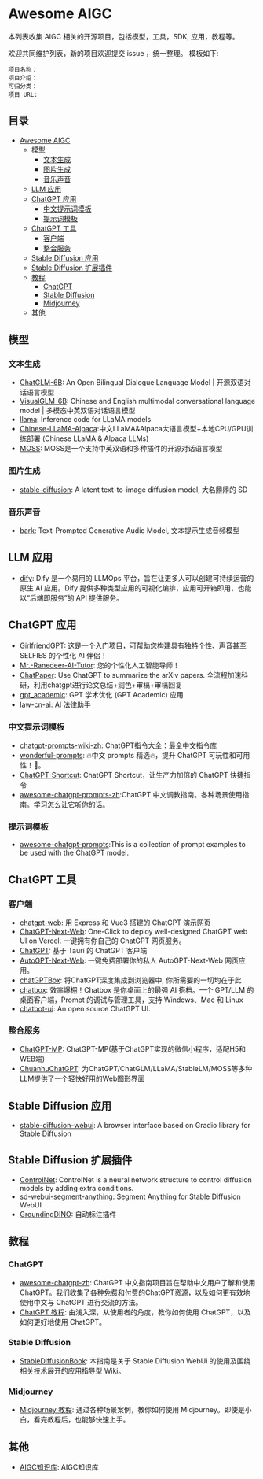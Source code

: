 # Awesome AIGC

本列表收集 AIGC 相关的开源项目，包括模型，工具，SDK, 应用，教程等。

欢迎共同维护列表，新的项目欢迎提交 issue ，统一整理。 模板如下:
```
项目名称：
项目介绍：
可归分类：
项目 URL:
``` 


## 目录

- [Awesome AIGC](#awesome-aigc)
    - [模型](#%E6%A8%A1%E5%9E%8B)
        - [文本生成](#%E6%96%87%E6%9C%AC%E7%94%9F%E6%88%90)
        - [图片生成](#%E5%9B%BE%E7%89%87%E7%94%9F%E6%88%90)
        - [音乐声音](#%E9%9F%B3%E4%B9%90%E5%A3%B0%E9%9F%B3)
    - [LLM 应用](#llm-%E5%BA%94%E7%94%A8)
    - [ChatGPT 应用](#chatgpt-%E5%BA%94%E7%94%A8)
        - [中文提示词模板](#%E4%B8%AD%E6%96%87%E6%8F%90%E7%A4%BA%E8%AF%8D%E6%A8%A1%E6%9D%BF)
        - [提示词模板](#%E6%8F%90%E7%A4%BA%E8%AF%8D%E6%A8%A1%E6%9D%BF)
    - [ChatGPT 工具](#chatgpt-%E5%B7%A5%E5%85%B7)
        - [客户端](#%E5%AE%A2%E6%88%B7%E7%AB%AF)
        - [整合服务](#%E6%95%B4%E5%90%88%E6%9C%8D%E5%8A%A1)
    - [Stable Diffusion 应用](#stable-diffusion-%E5%BA%94%E7%94%A8)
    - [Stable Diffusion 扩展插件](#stable-diffusion-%E6%89%A9%E5%B1%95%E6%8F%92%E4%BB%B6)
    - [教程](#%E6%95%99%E7%A8%8B)
        - [ChatGPT](#chatgpt)
        - [Stable Diffusion](#stable-diffusion)
        - [Midjourney](#midjourney)
    - [其他](#%E5%85%B6%E4%BB%96)

## 模型
### 文本生成
- [ChatGLM-6B](https://github.com/THUDM/ChatGLM-6B): An Open Bilingual Dialogue Language Model | 开源双语对话语言模型
- [VisualGLM-6B](https://github.com/THUDM/VisualGLM-6B): Chinese and English multimodal conversational language model | 多模态中英双语对话语言模型
- [llama](https://github.com/facebookresearch/llama): Inference code for LLaMA models
- [Chinese-LLaMA-Alpaca](https://github.com/ymcui/Chinese-LLaMA-Alpaca):中文LLaMA&Alpaca大语言模型+本地CPU/GPU训练部署 (Chinese LLaMA & Alpaca LLMs)
- [MOSS](https://github.com/OpenLMLab/MOSS): MOSS是一个支持中英双语和多种插件的开源对话语言模型

### 图片生成
- [stable-diffusion](https://github.com/CompVis/stable-diffusion): A latent text-to-image diffusion model, 大名鼎鼎的 SD

### 音乐声音
- [bark](https://github.com/suno-ai/bark): Text-Prompted Generative Audio Model, 文本提示生成音频模型

## LLM 应用
- [dify](https://github.com/langgenius/dify): Dify 是一个易用的 LLMOps 平台，旨在让更多人可以创建可持续运营的原生 AI 应用。Dify 提供多种类型应用的可视化编排，应用可开箱即用，也能以“后端即服务”的 API 提供服务。

## ChatGPT 应用
- [GirlfriendGPT](https://github.com/EniasCailliau/GirlfriendGPT): 这是一个入门项目，可帮助您构建具有独特个性、声音甚至 SELFIES 的个性化 AI 伴侣！
- [Mr.-Ranedeer-AI-Tutor](https://github.com/JushBJJ/Mr.-Ranedeer-AI-Tutor): 您的个性化人工智能导师！
- [ChatPaper](https://github.com/kaixindelele/ChatPaper): Use ChatGPT to summarize the arXiv papers. 全流程加速科研，利用chatgpt进行论文总结+润色+审稿+审稿回复
- [gpt_academic](https://github.com/binary-husky/gpt_academic): GPT 学术优化 (GPT Academic) 应用
- [law-cn-ai](https://github.com/lvwzhen/law-cn-ai): AI 法律助手

### 中文提示词模板
- [chatgpt-prompts-wiki-zh](https://github.com/AIzhibei/chatgpt-prompts-wiki-zh): ChatGPT指令大全：最全中文指令库
- [wonderful-prompts](https://github.com/yzfly/wonderful-prompts): 🔥中文 prompts 精选🔥，提升 ChatGPT 可玩性和可用性！🚀。
- [ChatGPT-Shortcut](https://github.com/rockbenben/ChatGPT-Shortcut): ChatGPT Shortcut，让生产力加倍的 ChatGPT 快捷指令
- [awesome-chatgpt-prompts-zh](https://github.com/PlexPt/awesome-chatgpt-prompts-zh):ChatGPT 中文调教指南。各种场景使用指南。学习怎么让它听你的话。



### 提示词模板
- [awesome-chatgpt-prompts](https://github.com/f/awesome-chatgpt-prompts):This is a collection of prompt examples to be used with the ChatGPT model.
## ChatGPT 工具

### 客户端
- [chatgpt-web](https://github.com/Chanzhaoyu/chatgpt-web): 用 Express 和 Vue3 搭建的 ChatGPT 演示网页
- [ChatGPT-Next-Web](https://github.com/Yidadaa/ChatGPT-Next-Web): One-Click to deploy well-designed ChatGPT web UI on Vercel. 一键拥有你自己的 ChatGPT 网页服务。
- [ChatGPT](https://github.com/lencx/ChatGPT): 基于 Tauri 的 ChatGPT 客户端
- [AutoGPT-Next-Web](https://github.com/ConnectAI-E/AutoGPT-Next-Web): 一键免费部署你的私人 AutoGPT-Next-Web 网页应用。
- [chatGPTBox](https://github.com/josStorer/chatGPTBox): 将ChatGPT深度集成到浏览器中, 你所需要的一切均在于此
- [chatbox](https://github.com/Bin-Huang/chatbox): 效率爆棚！Chatbox 是你桌面上的最强 AI 搭档。一个 GPT/LLM 的桌面客户端，Prompt 的调试与管理工具，支持 Windows、Mac 和 Linux
- [chatbot-ui](https://github.com/mckaywrigley/chatbot-ui): An open source ChatGPT UI.

### 整合服务
- [ChatGPT-MP](https://github.com/oldinaction/ChatGPT-MP): ChatGPT-MP(基于ChatGPT实现的微信小程序，适配H5和WEB端)
- [ChuanhuChatGPT](https://github.com/GaiZhenbiao/ChuanhuChatGPT): 为ChatGPT/ChatGLM/LLaMA/StableLM/MOSS等多种LLM提供了一个轻快好用的Web图形界面


## Stable Diffusion 应用
- [stable-diffusion-webui](https://github.com/AUTOMATIC1111/stable-diffusion-webui):  A browser interface based on Gradio library for Stable Diffusion
## Stable Diffusion 扩展插件
- [ControlNet](https://github.com/lllyasviel/ControlNet): ControlNet is a neural network structure to control diffusion models by adding extra conditions.
- [sd-webui-segment-anything](https://github.com/continue-revolution/sd-webui-segment-anything): Segment Anything for Stable Diffusion WebUI
- [GroundingDINO](https://github.com/IDEA-Research/GroundingDINO): 自动标注插件


## 教程

### ChatGPT
- [awesome-chatgpt-zh](https://github.com/yzfly/awesome-chatgpt-zh): ChatGPT 中文指南项目旨在帮助中文用户了解和使用ChatGPT。我们收集了各种免费和付费的ChatGPT资源，以及如何更有效地使用中文与 ChatGPT 进行交流的方法。
- [ChatGPT 教程](https://learningprompt.wiki/docs/chatgpt-learning-path): 由浅入深，从使用者的角度，教你如何使用 ChatGPT，以及如何更好地使用 ChatGPT。

### Stable Diffusion
- [StableDiffusionBook](https://github.com/sudoskys/StableDiffusionBook): 本指南是关于 Stable Diffusion WebUi 的使用及围绕相关技术展开的应用指导型 Wiki。

### Midjourney
- [Midjourney 教程](https://learningprompt.wiki/docs/midjourney-learning-path): 通过各种场景案例，教你如何使用 Midjourney。即使是小白，看完教程后，也能够快速上手。


## 其他
- [AIGC知识库](https://hf0y97ff1r.feishu.cn/wiki/RT8TwdKrfito5Akdxw0ckLxZnLY): AIGC知识库